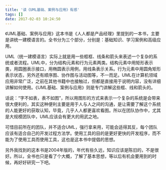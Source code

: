 ```yaml
---
title: '读《UML基础、案例与应用》有感'
tags: []
date: 2017-02-03 10:24:50
---
```


《UML基础、案例与应用》这本书是《人人都是产品经理》里提到的一本书，主要是讲统一建模语言的。全书分为三个部分，分别是：基础知识、学习案例和高级应用。 

UML（统一建模语言）实际上就是用一些框框、线条和箭头来表述一个复杂的系统或者流程。UML中，分为结构元素和行为元素两类。结构元素中用矩形表示类，用圆圈表示接口，用椭圆表示用例，用线条表示关系。行为元素中用圆角矩形表示状态，另外还有顺序图、协作图与活动图等，不一而足。UML在计算机领域应用非常广泛，之前在其他书籍中也接触过，但都是直接用于说明内容，没有详细讲解如何使用。《UML基础、案例与应用》则是专门讲解这些框、线和箭头的。 

话说：“字不如表，表不如图”，所以用图形的方式来表示一个复杂的系统是会带来很大便利的，其实这种便利主要是用于人与人之间的沟通，是让需要了解这个系统的人能更好的获取认知，毕竟，几乎人人都更喜欢看图。所以在团队协作中，尤其是大规模团队中，UML应该会有更大的用武之地。 

可惜目前所在的团队，并不适合UML，强行拿来用，可能会适得其反，每个团队应该有适合自己的开发过程方法学。使用工具的目的是更好更快的开发程序，而不能为了使用工具而使用工具，这也是这本书中提倡的思想。 

另外我找到的这本书是2004年版的，年代有些久远，知识应该是陈旧的，不是很好。所以，全书也只是看了个大概，了解了基本思想，等以后有机会要用到的时候，再好好研究一下吧。
